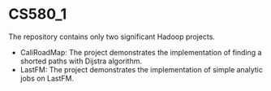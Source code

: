 # CS580_1
The repository contains only two significant Hadoop projects. 
- CaliRoadMap: The project demonstrates the implementation of finding a shorted paths with Dijstra algorithm. 
- LastFM: The project demonstrates the  implementation of simple analytic jobs on LastFM.
